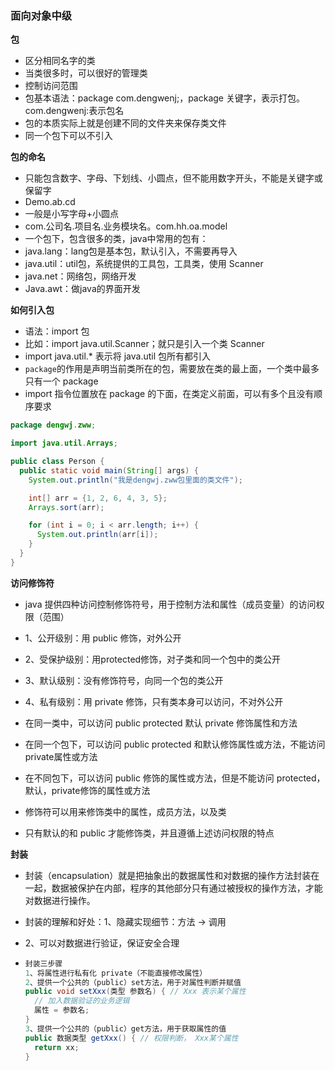 ### 面向对象中级

**包**

* 区分相同名字的类
* 当类很多时，可以很好的管理类
* 控制访问范围
* 包基本语法：package com.dengwenj;，package  关键字，表示打包。com.dengwenj:表示包名
* 包的本质实际上就是创建不同的文件夹来保存类文件
* 同一个包下可以不引入

**包的命名**

* 只能包含数字、字母、下划线、小圆点，但不能用数字开头，不能是关键字或保留字
* Demo.ab.cd
* 一般是小写字母+小圆点
* com.公司名.项目名.业务模块名。com.hh.oa.model
* 一个包下，包含很多的类，java中常用的包有：
* java.lang：lang包是基本包，默认引入，不需要再导入
* java.util：util包，系统提供的工具包，工具类，使用 Scanner
* java.net：网络包，网络开发
* Java.awt：做java的界面开发

**如何引入包**

* 语法：import 包
* 比如：import java.util.Scanner；就只是引入一个类 Scanner
* import java.util.* 表示将 java.util 包所有都引入
* `package`的作用是声明当前类所在的包，需要放在类的最上面，一个类中最多只有一个 package
* import 指令位置放在 package 的下面，在类定义前面，可以有多个且没有顺序要求

```java
package dengwj.zww;

import java.util.Arrays;

public class Person {
  public static void main(String[] args) {
    System.out.println("我是dengwj.zww包里面的类文件");

    int[] arr = {1, 2, 6, 4, 3, 5};
    Arrays.sort(arr);

    for (int i = 0; i < arr.length; i++) {
      System.out.println(arr[i]);
    }
  }
}
```

**访问修饰符**

* java 提供四种访问控制修饰符号，用于控制方法和属性（成员变量）的访问权限（范围）
* 1、公开级别：用 public 修饰，对外公开
* 2、受保护级别：用protected修饰，对子类和同一个包中的类公开
* 3、默认级别：没有修饰符号，向同一个包的类公开
* 4、私有级别：用 private 修饰，只有类本身可以访问，不对外公开

* 在同一类中，可以访问 public protected 默认 private 修饰属性和方法
* 在同一个包下，可以访问 public protected 和默认修饰属性或方法，不能访问 private属性或方法
* 在不同包下，可以访问 public 修饰的属性或方法，但是不能访问 protected，默认，private修饰的属性或方法
* 修饰符可以用来修饰类中的属性，成员方法，以及类
* 只有默认的和 public 才能修饰类，并且遵循上述访问权限的特点

**封装**

* 封装（encapsulation）就是把抽象出的数据属性和对数据的操作方法封装在一起，数据被保护在内部，程序的其他部分只有通过被授权的操作方法，才能对数据进行操作。

* 封装的理解和好处：1、隐藏实现细节：方法 -> 调用

* 2、可以对数据进行验证，保证安全合理

* ```java
  封装三步骤
  1、将属性进行私有化 private（不能直接修改属性）
  2、提供一个公共的（public）set方法，用于对属性判断并赋值
  public void setXxx(类型 参数名) { // Xxx 表示某个属性
    // 加入数据验证的业务逻辑
    属性 = 参数名;
  }
  3、提供一个公共的（public）get方法，用于获取属性的值
  public 数据类型 getXxx() { // 权限判断， Xxx某个属性
  	return xx;  
  }
  ```

  